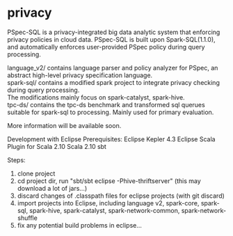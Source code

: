 # privacy
PSpec-SQL is a privacy-integrated big data analytic system that enforcing privacy policies in cloud data.
PSpec-SQL is built upon Spark-SQL(1.1.0), and automatically enforces user-provided PSpec policy during query processing.

language_v2/ contains language parser and policy analyzer for PSpec, an abstract high-level privacy specification language.  
spark-sql/ contains a modified spark project to integrate privacy checking during query processing.  
The modifications mainly focus on spark-catalyst, spark-hive.  
tpc-ds/ contains the tpc-ds benchmark and transformed sql querues suitable for spark-sql to processing. Mainly used for primary evaluation.  

More information will be available soon.


Development with Eclipse
Prerequisites:
Eclipse Kepler 4.3
Eclipse Scala Plugin for Scala 2.10
Scala 2.10
sbt

Steps:
1. clone project
2. cd project dir, run "sbt/sbt eclipse -Phive-thriftserver" (this may download a lot of jars...)
3. discard changes of .classpath files for eclipse projects (with git discard)
4. import projects into Eclipse, including language v2, spark-core, spark-sql, spark-hive, spark-catalyst, spark-network-common, spark-network-shuffle
5. fix any potential build problems in eclipse...
